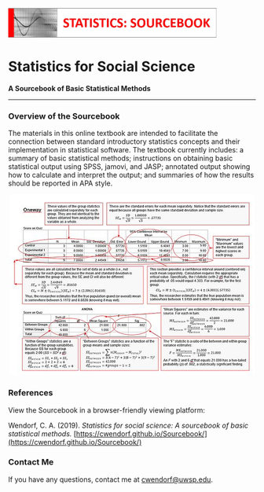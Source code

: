 <img src="assets/sourcebook.jpg" height="60px;" align="left;">

# Statistics for Social Science

**A Sourcebook of Basic Statistical Methods**

---

### Overview of the Sourcebook

The materials in this online textbook are intended to facilitate the connection between standard introductory statistics concepts and their implementation in statistical software. The textbook currently includes: a summary of basic statistical methods; instructions on obtaining basic statistical output using SPSS, jamovi, and JASP; annotated output showing how to calculate and interpret the output; and summaries of how the results should be reported in APA style.

<p align="center"><kbd><img src="assets/AnnotatedOutput.jpg"></kbd></p>

### References

View the Sourcebook in a browser-friendly viewing platform: 

Wendorf, C. A. (2019). _Statistics for social science: A sourcebook of basic statistical methods._ [https://cwendorf.github.io/Sourcebook/](https://cwendorf.github.io/Sourcebook/)

### Contact Me

If you have any questions, contact me at [cwendorf@uwsp.edu](mailto:cwendorf@uwsp.edu).
